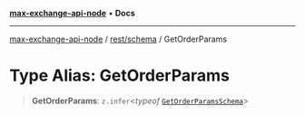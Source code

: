 [**max-exchange-api-node**](../../../README.md) • **Docs**

***

[max-exchange-api-node](../../../modules.md) / [rest/schema](../README.md) / GetOrderParams

# Type Alias: GetOrderParams

> **GetOrderParams**: `z.infer`\<*typeof* [`GetOrderParamsSchema`](../variables/GetOrderParamsSchema.md)\>
